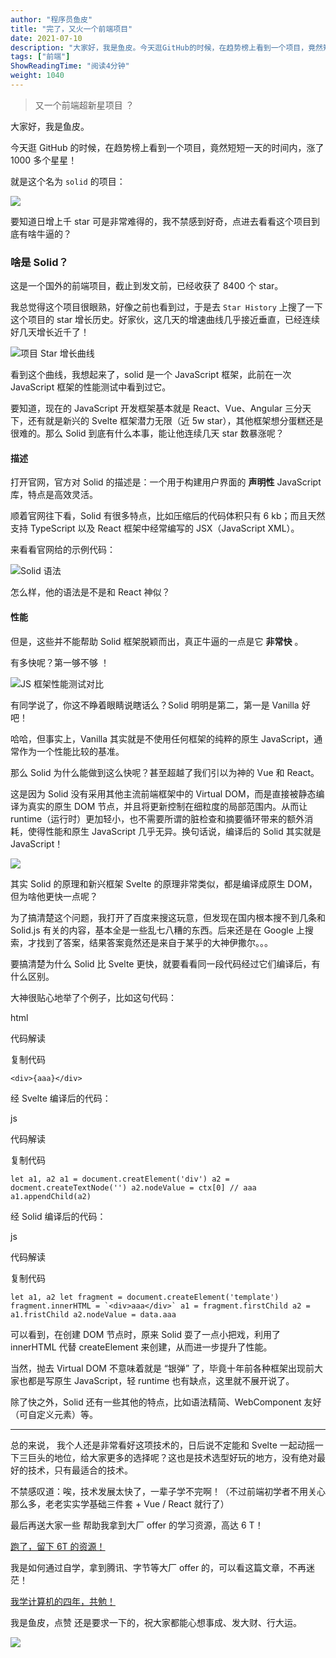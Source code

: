 ```yaml
---
author: "程序员鱼皮"
title: "完了，又火一个前端项目"
date: 2021-07-10
description: "大家好，我是鱼皮。今天逛GitHub的时候，在趋势榜上看到一个项目，竟然短短一天的时间内，涨了1000多个星星！就是这个名为solid的项目：要知道日增上千star可是非常难得的"
tags: ["前端"]
ShowReadingTime: "阅读4分钟"
weight: 1040
---
```

> 又一个前端超新星项目 ？

大家好，我是鱼皮。

今天逛 GitHub 的时候，在趋势榜上看到一个项目，竟然短短一天的时间内，涨了 1000 多个星星！

就是这个名为 `solid` 的项目：

![](https://p3-juejin.byteimg.com/tos-cn-i-k3u1fbpfcp/75c96364fb574003a07e4f4b114e3f4f~tplv-k3u1fbpfcp-zoom-in-crop-mark:1512:0:0:0.awebp)

要知道日增上千 star 可是非常难得的，我不禁感到好奇，点进去看看这个项目到底有啥牛逼的？

### 啥是 Solid？

这是一个国外的前端项目，截止到发文前，已经收获了 8400 个 star。

我总觉得这个项目很眼熟，好像之前也看到过，于是去 `Star History` 上搜了一下这个项目的 star 增长历史。好家伙，这几天的增速曲线几乎接近垂直，已经连续好几天增长近千了！

![项目 Star 增长曲线](https://p3-juejin.byteimg.com/tos-cn-i-k3u1fbpfcp/61bbfc8b62db473eb90a76f5127d94fe~tplv-k3u1fbpfcp-zoom-in-crop-mark:1512:0:0:0.awebp)

看到这个曲线，我想起来了，solid 是一个 JavaScript 框架，此前在一次 JavaScript 框架的性能测试中看到过它。

要知道，现在的 JavaScript 开发框架基本就是 React、Vue、Angular 三分天下，还有就是新兴的 Svelte 框架潜力无限（近 5w star），其他框架想分蛋糕还是很难的。那么 Solid 到底有什么本事，能让他连续几天 star 数暴涨呢？

#### 描述

打开官网，官方对 Solid 的描述是：一个用于构建用户界面的 **声明性** JavaScript 库，特点是高效灵活。

顺着官网往下看，Solid 有很多特点，比如压缩后的代码体积只有 6 kb；而且天然支持 TypeScript 以及 React 框架中经常编写的 JSX（JavaScript XML）。

来看看官网给的示例代码：

![Solid 语法](https://p3-juejin.byteimg.com/tos-cn-i-k3u1fbpfcp/cb70a133d9ac4c1b9b2e643d44087cbc~tplv-k3u1fbpfcp-zoom-in-crop-mark:1512:0:0:0.awebp)

怎么样，他的语法是不是和 React 神似？

#### 性能

但是，这些并不能帮助 Solid 框架脱颖而出，真正牛逼的一点是它 **非常快** 。

有多快呢？第一够不够 ！

![JS 框架性能测试对比](https://p3-juejin.byteimg.com/tos-cn-i-k3u1fbpfcp/33146f564ccd4e3aa8f6651d5cdf7e4a~tplv-k3u1fbpfcp-zoom-in-crop-mark:1512:0:0:0.awebp)

有同学说了，你这不睁着眼睛说瞎话么？Solid 明明是第二，第一是 Vanilla 好吧！

哈哈，但事实上，Vanilla 其实就是不使用任何框架的纯粹的原生 JavaScript，通常作为一个性能比较的基准。

那么 Solid 为什么能做到这么快呢？甚至超越了我们引以为神的 Vue 和 React。

这是因为 Solid 没有采用其他主流前端框架中的 Virtual DOM，而是直接被静态编译为真实的原生 DOM 节点，并且将更新控制在细粒度的局部范围内。从而让 runtime（运行时）更加轻小，也不需要所谓的脏检查和摘要循环带来的额外消耗，使得性能和原生 JavaScript 几乎无异。换句话说，编译后的 Solid 其实就是 JavaScript！

![](https://p3-juejin.byteimg.com/tos-cn-i-k3u1fbpfcp/423628dea1d84b2bb7802962a1a4f184~tplv-k3u1fbpfcp-zoom-in-crop-mark:1512:0:0:0.awebp)

其实 Solid 的原理和新兴框架 Svelte 的原理非常类似，都是编译成原生 DOM，但为啥他更快一点呢？

为了搞清楚这个问题，我打开了百度来搜这玩意，但发现在国内根本搜不到几条和 Solid.js 有关的内容，基本全是一些乱七八糟的东西。后来还是在 Google 上搜索，才找到了答案，结果答案竟然还是来自于某乎的大神伊撒尔。。。

要搞清楚为什么 Solid 比 Svelte 更快，就要看看同一段代码经过它们编译后，有什么区别。

大神很贴心地举了个例子，比如这句代码：

html

 代码解读

复制代码

`<div>{aaa}</div>`

经 Svelte 编译后的代码：

js

 代码解读

复制代码

`let a1, a2 a1 = document.creatElement('div') a2 = docment.createTextNode('') a2.nodeValue = ctx[0] // aaa a1.appendChild(a2)`

经 Solid 编译后的代码：

js

 代码解读

复制代码

``let a1, a2 let fragment = document.createElement('template') fragment.innerHTML = `<div>aaa</div>` a1 = fragment.firstChild a2 = a1.fristChild a2.nodeValue = data.aaa``

可以看到，在创建 DOM 节点时，原来 Solid 耍了一点小把戏，利用了 innerHTML 代替 createElement 来创建，从而进一步提升了性能。

当然，抛去 Virtual DOM 不意味着就是 “银弹” 了，毕竟十年前各种框架出现前大家也都是写原生 JavaScript，轻 runtime 也有缺点，这里就不展开说了。

除了快之外，Solid 还有一些其他的特点，比如语法精简、WebComponent 友好（可自定义元素）等。

* * *

总的来说， 我个人还是非常看好这项技术的，日后说不定能和 Svelte 一起动摇一下三巨头的地位，给大家更多的选择呢？这也是技术选型好玩的地方，没有绝对最好的技术，只有最适合的技术。

不禁感叹道：唉，技术发展太快了，一辈子学不完啊！（不过前端初学者不用关心那么多，老老实实学基础三件套 + Vue / React 就行了）

最后再送大家一些 帮助我拿到大厂 offer 的学习资源，高达 6 T！

[跑了，留下 6T 的资源！](https://link.juejin.cn?target=https%3A%2F%2Ft.1yb.co%2FqOJG "https://t.1yb.co/qOJG")

我是如何通过自学，拿到腾讯、字节等大厂 offer 的，可以看这篇文章，不再迷茫！

[我学计算机的四年，共勉！](https://link.juejin.cn?target=https%3A%2F%2Ft.1yb.co%2Fq0mS "https://t.1yb.co/q0mS")

我是鱼皮，点赞 还是要求一下的，祝大家都能心想事成、发大财、行大运。

![](https://p3-juejin.byteimg.com/tos-cn-i-k3u1fbpfcp/fddc48710af24f42ab889cec640c3b82~tplv-k3u1fbpfcp-zoom-in-crop-mark:1512:0:0:0.awebp)
